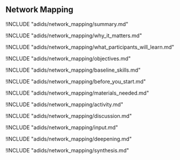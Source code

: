 
##  Network Mapping

<!-- ![](images/network_mapping.png "") -->

!INCLUDE "adids/network_mapping/summary.md"

<!-- Why The Topic Matters -->

!INCLUDE "adids/network_mapping/why_it_matters.md"

<!--  What Participants Will Learn -->

!INCLUDE "adids/network_mapping/what_participants_will_learn.md"

<!-- Objectives {.sidebar} -->

!INCLUDE "adids/network_mapping/objectives.md"

<!-- Baseline Skills -->

!INCLUDE "adids/network_mapping/baseline_skills.md"

<!-- Before you Start -->

!INCLUDE "adids/network_mapping/before_you_start.md"

<!-- Materials Needed -->

!INCLUDE "adids/network_mapping/materials_needed.md"

<!--Activity {.activity} -->

!INCLUDE "adids/network_mapping/activity.md"

<!--Discussion -->

!INCLUDE "adids/network_mapping/discussion.md"

<!-- Input -->

!INCLUDE "adids/network_mapping/input.md"

<!-- Deepening -->

!INCLUDE "adids/network_mapping/deepening.md"

<!--Synthesis {.synthesis} -->

!INCLUDE "adids/network_mapping/synthesis.md"
